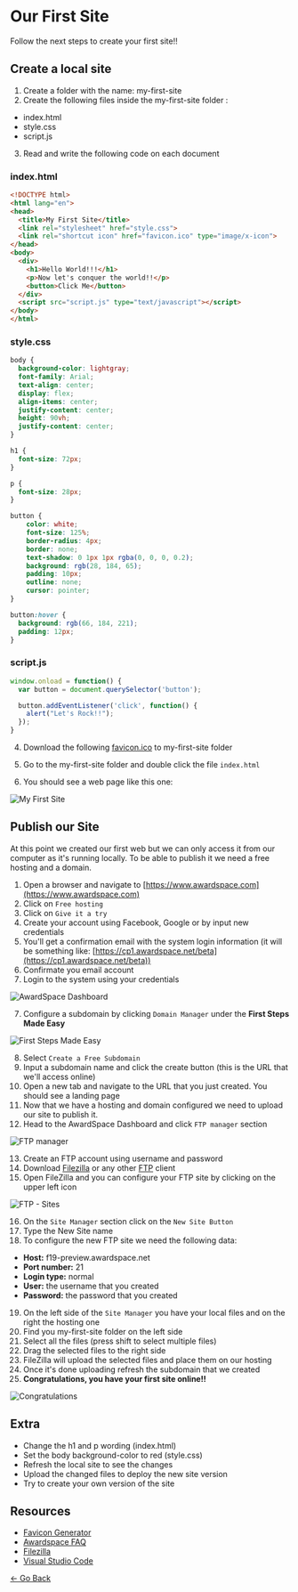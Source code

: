 # Our First Site

Follow the next steps to create your first site!!

## Create a local site

1. Create a folder with the name: my-first-site
2. Create the following files inside the my-first-site folder :
  * index.html
  * style.css
  * script.js

3. Read and write the following code on each document

### index.html
```html
<!DOCTYPE html>
<html lang="en">
<head>
  <title>My First Site</title>
  <link rel="stylesheet" href="style.css">
  <link rel="shortcut icon" href="favicon.ico" type="image/x-icon">
</head>
<body>
  <div>
    <h1>Hello World!!!</h1>
    <p>Now let's conquer the world!!</p>
    <button>Click Me</button>
  </div>
  <script src="script.js" type="text/javascript"></script>
</body>
</html>
```

### style.css
```css
body {
  background-color: lightgray;
  font-family: Arial;
  text-align: center;
  display: flex;
  align-items: center;
  justify-content: center;
  height: 90vh;
  justify-content: center;
}

h1 {
  font-size: 72px;
}

p {
  font-size: 28px;
}

button {
    color: white;
    font-size: 125%;
    border-radius: 4px;
    border: none;
    text-shadow: 0 1px 1px rgba(0, 0, 0, 0.2);
    background: rgb(28, 184, 65);
    padding: 10px;
    outline: none;
    cursor: pointer;
}

button:hover {
  background: rgb(66, 184, 221);
  padding: 12px;
}
```

### script.js
```js
window.onload = function() {
  var button = document.querySelector('button');

  button.addEventListener('click', function() {
    alert("Let's Rock!!");
  });
}
```

4. Download the following [favicon.ico](resources/icons/favicon.ico) to my-first-site folder

5. Go to the my-first-site folder and double click the file `index.html`

6. You should see a web page like this one:

![My First Site](resources/images/my_first_site.png)

## Publish our Site

At this point we created our first web but we can only access it from our computer as it's running locally.
To be able to publish it we need a free hosting and a domain.

1. Open a browser and navigate to [https://www.awardspace.com](https://www.awardspace.com)
2. Click on `Free hosting`
3. Click on `Give it a try`
3. Create your account using Facebook, Google or by input new credentials
4. You'll get a confirmation email with the system login information (it will be something like: [https://cp1.awardspace.net/beta](https://cp1.awardspace.net/beta))
5. Confirmate you email account
6. Login to the system using your credentials

![AwardSpace Dashboard](resources/images/awardspace-panel.png)

7. Configure a subdomain by clicking `Domain Manager` under the **First Steps Made Easy**

![First Steps Made Easy](resources/images/domain.png)

8. Select `Create a Free Subdomain`
9. Input a subdomain name and click the create button (this is the URL that we'll access online)
10. Open a new tab and navigate to the URL that you just created. You should see a landing page
11. Now that we have a hosting and domain configured we need to upload our site to publish it.
12. Head to the AwardSpace Dashboard and click `FTP manager` section

![FTP manager](resources/images/ftp-configure.png)

13. Create an FTP account using username and password
14. Download [Filezilla](https://sourceforge.net/projects/filezilla/files/latest/download) or any other [FTP](https://simple.wikipedia.org/wiki/FTP) client
15. Open FileZilla and you can configure your FTP site by clicking on the upper left icon

![FTP - Sites](resources/images/ftp-sites.png)

16. On the `Site Manager` section click on the `New Site Button`
17. Type the New Site name
18. To configure the new FTP site we need the following data:
  * **Host:** f19-preview.awardspace.net
  * **Port number:** 21
  * **Login type:** normal
  * **User:** the username that you created
  * **Password:** the password that you created
19. On the left side of the `Site Manager` you have your local files and on the right the hosting one
20. Find you my-first-site folder on the left side
21. Select all the files (press shift to select multiple files)
22. Drag the selected files to the right side
23. FileZilla will upload the selected files and place them on our hosting
24. Once it's done uploading refresh the subdomain that we created
25. **Congratulations, you have your first site online!!**

![Congratulations](resources/images/congratulations.gif)

## Extra
* Change the h1 and p wording (index.html)
* Set the body background-color to red (style.css)
* Refresh the local site to see the changes
* Upload the changed files to deploy the new site version
* Try to create your own version of the site

## Resources
* [Favicon Generator](https://www.favicon-generator.org)
* [Awardspace FAQ](https://www.awardspace.com/frequently-asked-questions)
* [Filezilla](https://sourceforge.net/projects/filezilla/files/latest/download)
* [Visual Studio Code](https://code.visualstudio.com)

[<- Go Back](README.md)